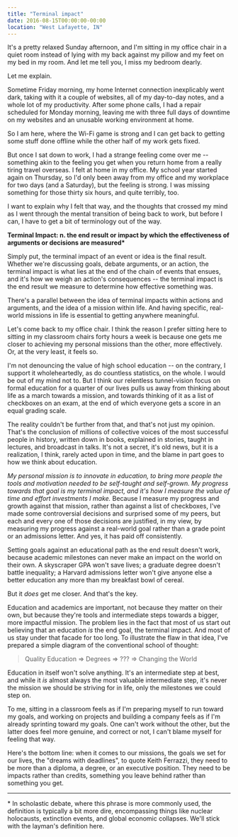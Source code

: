 ```yaml
---
title: "Terminal impact"
date: 2016-08-15T00:00:00-00:00
location: "West Lafayette, IN"
---
```


It's a pretty relaxed Sunday afternoon, and I'm sitting in my office chair in a quiet room instead of lying with my back against my pillow and my feet on my bed in my room. And let me tell you, I miss my bedroom dearly.

Let me explain.

Sometime Friday morning, my home Internet connection inexplicably went dark, taking with it a couple of websites, all of my day-to-day notes, and a whole lot of my productivity. After some phone calls, I had a repair scheduled for Monday morning, leaving me with three full days of downtime on my websites and an unusable working environment at home.

So I am here, where the Wi-Fi game is strong and I can get back to getting some stuff done offline while the other half of my work gets fixed.

But once I sat down to work, I had a strange feeling come over me -- something akin to the feeling you get when you return home from a really tiring travel overseas. I felt at home in my office. My school year started again on Thursday, so I'd only been away from my office and my workplace for two days (and a Saturday), but the feeling is strong. I was missing something for those thirty six hours, and quite terribly, too.

I want to explain why I felt that way, and the thoughts that crossed my mind as I went through the mental transition of being back to work, but before I can, I have to get a bit of terminology out of the way.

**Terminal Impact: n. the end result or impact by which the effectiveness of arguments or decisions are measured\***

Simply put, the terminal impact of an event or idea is the final result. Whether we're discussing goals, debate arguments, or an action, the terminal impact is what lies at the end of the chain of events that ensues, and it's how we weigh an action's consequences -- the terminal impact is the end result we measure to determine how effective something was.

There's a parallel between the idea of terminal impacts within actions and arguments, and the idea of a mission within life. And having specific, real-world missions in life is essential to getting anywhere meaningful.

Let's come back to my office chair. I think the reason I prefer sitting here to sitting in my classroom chairs forty hours a week is because one gets me closer to achieving my personal missions than the other, more effectively. Or, at the very least, it feels so.

I'm not denouncing the value of high school education -- on the contrary, I support it wholeheartedly, as do countless statistics, on the whole. I would be out of my mind not to. But I think our relentless tunnel-vision focus on formal education for a quarter of our lives pulls us away from thinking about life as a march towards a mission, and towards thinking of it as a list of checkboxes on an exam, at the end of which everyone gets a score in an equal grading scale.

The reality couldn't be further from that, and that's not just my opinion. That's the conclusion of millions of collective voices of the most successful people in history, written down in books, explained in stories, taught in lectures, and broadcast in talks. It's not a secret, it's old news, but it is a realization, I think, rarely acted upon in time, and the blame in part goes to how we think about education.

_My personal mission is to innovate in education, to bring more people the tools and motivation needed to be self-taught and self-grown. My progress towards that goal is my terminal impact, and it's how I measure the value of time and effort investments I make._ Because I measure my progress and growth against that mission, rather than against a list of checkboxes, I've made some controversial decisions and surprised some of my peers, but each and every one of those decisions are justified, in my view, by measuring my progress against a real-world goal rather than a grade point or an admissions letter. And yes, it has paid off consistently.

Setting goals against an educational path as the end result doesn't work, because academic milestones can never make an impact on the world on their own. A skyscraper GPA won't save lives; a graduate degree doesn't battle inequality; a Harvard admissions letter won't give anyone else a better education any more than my breakfast bowl of cereal.

But it _does_ get me closer. And that's the key.

Education and academics are important, not because they matter on their own, but because they're tools and intermediate steps towards a bigger, more impactful mission. The problem lies in the fact that most of us start out believing that an education _is_ the end goal, the terminal impact. And most of us stay under that facade for too long. To illustrate the flaw in that idea, I've prepared a simple diagram of the conventional school of thought:

>Quality Education => Degrees => ??? => Changing the World

Education in itself won't solve anything. It's an intermediate step at best, and while it _is_ almost always the most valuable intermediate step, it's never the mission we should be striving for in life, only the milestones we could step on.

To me, sitting in a classroom feels as if I'm preparing myself to run toward my goals, and working on projects and building a company feels as if I'm already sprinting toward my goals. One can't work without the other, but the latter does feel more genuine, and correct or not, I can't blame myself for feeling that way.

Here's the bottom line: when it comes to our missions, the goals we set for our lives, the "dreams with deadlines", to quote Keith Ferrazzi, they need to be more than a diploma, a degree, or an executive position. They need to be impacts rather than credits, something you leave behind rather than something you get.

---

\* In scholastic debate, where this phrase is more commonly used, the definition is typically a bit more dire, encompassing things like nuclear holocausts, extinction events, and global economic collapses. We'll stick with the layman's definition here.
